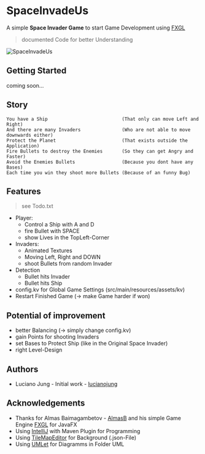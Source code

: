 # SpaceInvadeUs
A simple **Space Invader Game** to start Game Development using [FXGL](https://github.com/AlmasB/FXGL)
> documented Code for better Understanding
> 
![SpaceInvadeUs](https://user-images.githubusercontent.com/33691403/135430222-db18e880-f46a-4862-8865-10995a2403d7.png)


Getting Started
-
coming soon...

Story
-
```
You have a Ship                           (That only can move Left and Right)
And there are many Invaders               (Who are not able to move downwards either)
Protect the Planet                        (That exists outside the Application)
Fire Bullets to destroy the Enemies       (So they can get Angry and Faster)
Avoid the Enemies Bullets                 (Because you dont have any Bases)
Each time you win they shoot more Bullets (Because of an funny Bug)
```

Features
-
> see Todo.txt
- Player:
    - Control a Ship with A and D
    - fire Bullet with SPACE
    - show Lives in the TopLeft-Corner
- Invaders:
    - Animated Textures
    - Moving Left, Right and DOWN
    - shoot Bullets from random Invader
- Detection
    - Bullet hits Invader
    - Bullet hits Ship
- config.kv for Global Game Settings (src/main/resources/assets/kv)
- Restart Finished Game (-> make Game harder if won)

Potential of improvement
- 
- better Balancing (-> simply change config.kv)
- gain Points for shooting Invaders
- set Bases to Protect Ship (like in the Original Space Invader)
- right Level-Design

Authors
-
- Luciano Jung - Initial work - [lucianojung](https://github.com/lucianojung)

Acknowledgements
- 
- Thanks for Almas Baimagambetov - [AlmasB](https://github.com/AlmasB) and his simple Game Engine [FXGL](https://github.com/AlmasB/FXGL) for JavaFX
- Using [IntelliJ](https://www.jetbrains.com/idea/) with Maven Plugin for Programming
- Using [TileMapEditor](https://www.mapeditor.org/) for Background (.json-File)
- Using [UMLet](https://www.umlet.com/) for Diagramms in Folder UML
